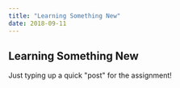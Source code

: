 ```yaml
---
title: "Learning Something New"
date: 2018-09-11
---
```


## Learning Something New
Just typing up a quick "post" for the assignment!
